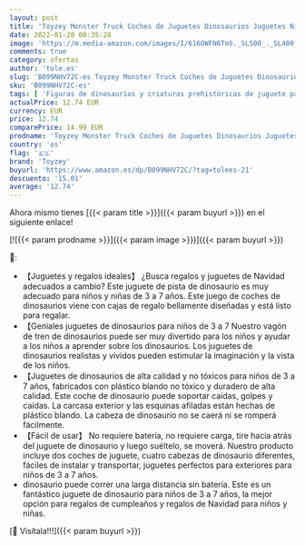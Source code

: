 ```yaml
---
layout: post
title: 'Toyzey Monster Truck Coches de Juguetes Dinosaurios Juguetes Niños 2-8 Años Regalo Niño 2-8 Años Juguetes para Niños de 2-8 Años Dinosaurios Juguetes 2-8 Años Regalos para Niños Regalo Navidad'
date: 2022-01-28 00:35:28
image: 'https://m.media-amazon.com/images/I/616OWFN6TmS._SL500_._SL400_.jpg'
comments: true
category: ofertas
author: 'tole.es'
slug: 'B099NHV72C-es Toyzey Monster Truck Coches de Juguetes Dinosaurios...'
sku: 'B099NHV72C-es'
tags: [ 'Figuras de dinosaurios y criaturas prehistóricas de juguete para niños','Juguetes','Juguetes y juegos','Muñecos y figuras','navidad','toyzey', ]
actualPrice: 12.74 EUR
currency: EUR
price: 12.74
comparePrice: 14.99 EUR
prodname: 'Toyzey Monster Truck Coches de Juguetes Dinosaurios Juguetes Niños 2-8 Años Regalo Niño 2-8 Años Juguetes para Niños de 2-8 Años Dinosaurios Juguetes 2-8 Años Regalos para Niños Regalo Navidad'
country: 'es'
flag: '🇪🇸'
brand: 'Toyzey'
buyurl: 'https://www.amazon.es/dp/B099NHV72C/?tag=tolees-21'
descuento: '15.01'
average: '12.74'
---
```


Ahora mismo tienes [{{< param title >}}]({{< param buyurl >}}) en el siguiente enlace!

[![{{< param prodname >}}]({{< param image >}})]({{< param buyurl >}})

🔎:

- 【Juguetes y regalos ideales】 ¿Busca regalos y juguetes de Navidad adecuados a cambio? Este juguete de pista de dinosaurio es muy adecuado para niños y niñas de 3 a 7 años. Este juego de coches de dinosaurios viene con cajas de regalo bellamente diseñadas y está listo para regalar.
- 【Geniales juguetes de dinosaurios para niños de 3 a 7 Nuestro vagón de tren de dinosaurios puede ser muy divertido para los niños y ayudar a los niños a aprender sobre los dinosaurios. Los juguetes de dinosaurios realistas y vívidos pueden estimular la imaginación y la vista de los niños.
- 【Juguetes de dinosaurios de alta calidad y no tóxicos para niños de 3 a 7 años, fabricados con plástico blando no tóxico y duradero de alta calidad. Este coche de dinosaurio puede soportar caídas, golpes y caídas. La carcasa exterior y las esquinas afiladas están hechas de plástico blando. La cabeza de dinosaurio no se caerá ni se romperá fácilmente.
- 【Fácil de usar】 No requiere batería, no requiere carga, tire hacia atrás del juguete de dinosaurio y luego suéltelo, se moverá. Nuestro producto incluye dos coches de juguete, cuatro cabezas de dinosaurio diferentes, fáciles de instalar y transportar, juguetes perfectos para exteriores para niños de 3 a 7 años.
- dinosaurio puede correr una larga distancia sin batería. Este es un fantástico juguete de dinosaurio para niños de 3 a 7 años, la mejor opción para regalos de cumpleaños y regalos de Navidad para niños y niñas.

[🛒 Visítala!!!]({{< param buyurl >}})
